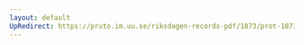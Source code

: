 ```yaml
---
layout: default
UpRedirect: https://pruto.im.uu.se/riksdagen-records-pdf/1873/prot-1873--fk--226/prot-1873--fk--226_042.pdf
---
```


